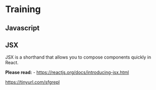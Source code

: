# Training

## Javascript

## JSX

JSX is a shorthand that allows you to compose components quickly in React.

**Please read:** - https://reactjs.org/docs/introducing-jsx.html

https://tinyurl.com/sfgrepl
